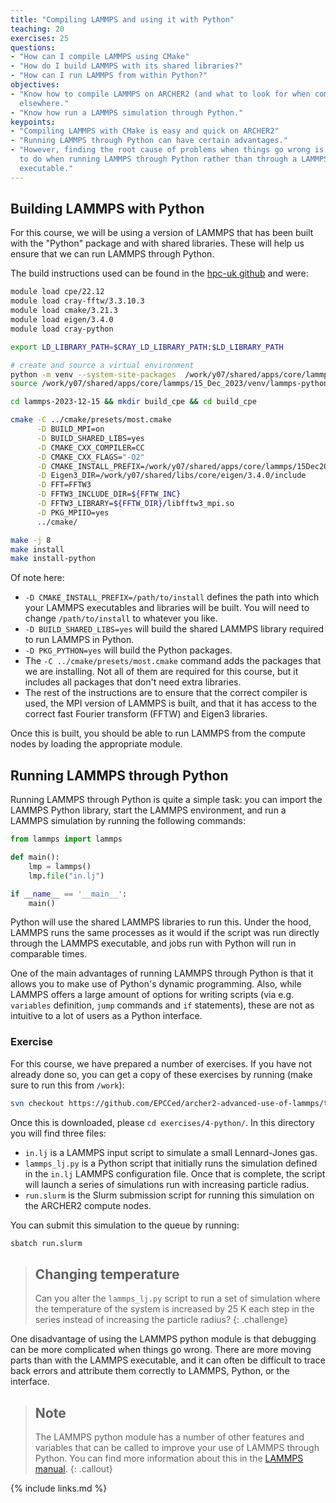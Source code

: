 ```yaml
---
title: "Compiling LAMMPS and using it with Python"
teaching: 20
exercises: 25
questions:
- "How can I compile LAMMPS using CMake"
- "How do I build LAMMPS with its shared libraries?"
- "How can I run LAMMPS from within Python?"
objectives:
- "Know how to compile LAMMPS on ARCHER2 (and what to look for when compiling 
  elsewhere."
- "Know how run a LAMMPS simulation through Python."
keypoints:
- "Compiling LAMMPS with CMake is easy and quick on ARCHER2"
- "Running LAMMPS through Python can have certain advantages."
- "However, finding the root cause of problems when things go wrong is harder 
  to do when running LAMMPS through Python rather than through a LAMMPS 
  executable."
---
```


## Building LAMMPS with Python

For this course, we will be using a version of LAMMPS that has been built with the "Python" package and with shared libraries.
These will help us ensure that we can run LAMMPS through Python.

The build instructions used can be found in the
[hpc-uk github](https://github.com/hpc-uk/build-instructions/blob/main/apps/LAMMPS/ARCHER2_2023-12-15_cpe2212.md)
and were:

```bash
module load cpe/22.12
module load cray-fftw/3.3.10.3
module load cmake/3.21.3
module load eigen/3.4.0
module load cray-python

export LD_LIBRARY_PATH=$CRAY_LD_LIBRARY_PATH:$LD_LIBRARY_PATH

# create and source a virtual environment
python -m venv --system-site-packages  /work/y07/shared/apps/core/lammps/15_Dec_2023/venv/lammps-python-15-Dec-2023
source /work/y07/shared/apps/core/lammps/15_Dec_2023/venv/lammps-python-15-Dec-2023/bin/activate

cd lammps-2023-12-15 && mkdir build_cpe && cd build_cpe

cmake -C ../cmake/presets/most.cmake                                       \
      -D BUILD_MPI=on                                                      \
      -D BUILD_SHARED_LIBS=yes                                             \
      -D CMAKE_CXX_COMPILER=CC                                             \
      -D CMAKE_CXX_FLAGS="-O2"                                             \
      -D CMAKE_INSTALL_PREFIX=/work/y07/shared/apps/core/lammps/15Dec2023  \
      -D Eigen3_DIR=/work/y07/shared/libs/core/eigen/3.4.0/include         \
      -D FFT=FFTW3                                                         \
      -D FFTW3_INCLUDE_DIR=${FFTW_INC}                                     \
      -D FFTW3_LIBRARY=${FFTW_DIR}/libfftw3_mpi.so                         \
      -D PKG_MPIIO=yes                                                     \
      ../cmake/

make -j 8
make install
make install-python
```

Of note here:

  - `-D CMAKE_INSTALL_PREFIX=/path/to/install` defines the path into which your LAMMPS executables and libraries will be built.
    You will need to change `/path/to/install` to whatever you like.
  - `-D BUILD_SHARED_LIBS=yes` will build the shared LAMMPS library required to run LAMMPS in Python.
  - `-D PKG_PYTHON=yes` will build the Python packages.
  - The `-C ../cmake/presets/most.cmake` command adds the packages that we are installing.
    Not all of them are required for this course, but it includes all packages that don't need extra libraries.
  - The rest of the instructions are to ensure that the correct compiler is used,
    the MPI version of LAMMPS is built,
    and that it has access to the correct fast Fourier transform (FFTW) and Eigen3 libraries.

Once this is built, you should be able to run LAMMPS from the compute nodes by loading the appropriate module.


## Running LAMMPS through Python

Running LAMMPS through Python is quite a simple task: you can import the LAMMPS Python library, start the LAMMPS environment, and run a LAMMPS simulation by running the following commands:

```python
from lammps import lammps

def main():
    lmp = lammps()
    lmp.file("in.lj")

if __name__ == '__main__':
    main()
```

Python will use the shared LAMMPS libraries to run this.
Under the hood, LAMMPS runs the same processes as it would if the script was run directly through the LAMMPS executable, and jobs run with Python will run in comparable times.

One of the main advantages of running LAMMPS through Python is that it allows  you to make use of Python's dynamic programming.
Also, while LAMMPS offers a large amount of options for writing scripts (via e.g. `variables` definition, `jump` commands and `if` statements), these are not as intuitive to a lot of users as a Python interface.

### Exercise

For this course, we have prepared a number of exercises.
If you have not already done so, you can get a copy of these exercises by running (make sure to run this from `/work`):

```bash
svn checkout https://github.com/EPCCed/archer2-advanced-use-of-lammps/trunk/exercises
```

Once this is downloaded, please `cd exercises/4-python/`.
In this  directory you will find three files:

  - `in.lj` is a LAMMPS input script to simulate a small Lennard-Jones gas.
  - `lammps_lj.py` is a Python script that initially runs the simulation defined in the `in.lj` LAMMPS configuration file.
    Once that is complete, the script will launch a series of simulations run with increasing particle radius.
  - `run.slurm` is the Slurm submission script for running this simulation on the ARCHER2 compute nodes.

You can submit this simulation to the queue by running:

```bash
sbatch run.slurm
```

> ## Changing temperature
> 
> Can you alter the `lammps_lj.py` script to run a set of simulation
> where the temperature of the system is increased by 25 K each step in the series instead of increasing the particle radius?
{: .challenge}

One disadvantage of using the LAMMPS python module is that debugging can be more complicated when things go wrong.
There are more moving parts than with the LAMMPS executable,
and it can often be difficult to trace back errors and attribute them correctly to LAMMPS, Python, or the interface.

> ## Note
> 
> The LAMMPS python module has a number of other features and variables that can be called to improve your use of LAMMPS through Python.
> You can find more information about this in the [LAMMPS manual](https://docs.lammps.org/Python_module.html).
{: .callout}

{% include links.md %}

